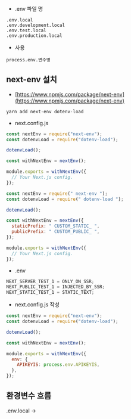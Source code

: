 - .env 파일 명

```
.env.local
.env.development.local
.env.test.local
.env.production.local
```

- 사용

`process.env.변수명`

## next-env 설치

- [https://www.npmjs.com/package/next-env](https://www.npmjs.com/package/next-env)

```jsx
yarn add next-env dotenv-load
```

- next.config.js

```jsx
const nextEnv = require("next-env");
const dotenvLoad = require("dotenv-load");

dotenvLoad();

const withNextEnv = nextEnv();

module.exports = withNextEnv({
  // Your Next.js config.
});
```

```jsx
const nextEnv = require(" next-env ");
const dotenvLoad = require(" dotenv-load ");

dotenvLoad();

const withNextEnv = nextEnv({
  staticPrefix: " CUSTOM_STATIC_ ",
  publicPrefix: " CUSTOM_PUBLIC_ ",
});

module.exports = withNextEnv({
  // Your Next.js config.
});
```

- .env

```jsx
NEXT_SERVER_TEST_1 = ONLY_ON_SSR;
NEXT_PUBLIC_TEST_1 = INJECTED_BY_SSR;
NEXT_STATIC_TEST_1 = STATIC_TEXT;
```

- next.config.js 작성

```jsx
const nextEnv = require("next-env");
const dotenvLoad = require("dotenv-load");

dotenvLoad();

const withNextEnv = nextEnv();

module.exports = withNextEnv({
  env: {
    APIKEYIS: process.env.APIKEYIS,
  },
});
```

## 환경변수 흐름

.env.local →

